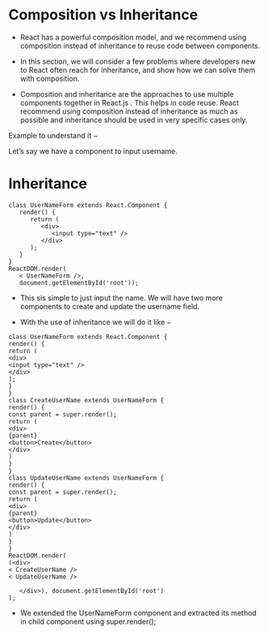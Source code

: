 # Composition vs Inheritance

- React has a powerful composition model, and we recommend using composition instead of inheritance to reuse code between components.

- In this section, we will consider a few problems where developers new to React often reach for inheritance, and show how we can solve them with composition.

- Composition and inheritance are the approaches to use multiple components together in React.js . This helps in code reuse. React recommend using composition instead of inheritance as much as possible and inheritance should be used in very specific cases only.

Example to understand it −

Let’s say we have a component to input username.

# Inheritance

```
class UserNameForm extends React.Component {
   render() {
      return (
         <div>
            <input type="text" />
         </div>
      );
   }
}
ReactDOM.render(
   < UserNameForm />,
   document.getElementById('root'));
```

- This sis simple to just input the name. We will have two more components to create and update the username field.

- With the use of inheritance we will do it like −

```
class UserNameForm extends React.Component {
render() {
return (
<div>
<input type="text" />
</div>
);
}
}
class CreateUserName extends UserNameForm {
render() {
const parent = super.render();
return (
<div>
{parent}
<button>Create</button>
</div>
)
}
}
class UpdateUserName extends UserNameForm {
render() {
const parent = super.render();
return (
<div>
{parent}
<button>Update</button>
</div>
)
}
}
ReactDOM.render(
(<div>
< CreateUserName />
< UpdateUserName />

   </div>), document.getElementById('root')
);
```

- We extended the UserNameForm component and extracted its method in child component using super.render();
